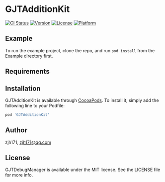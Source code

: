 # GJTAdditionKit

[![CI Status](https://img.shields.io/travis/zjh171/GJTAdditionKit.svg?style=flat)](https://travis-ci.org/zjh171/GJTAdditionKit)
[![Version](https://img.shields.io/cocoapods/v/GJTAdditionKit.svg?style=flat)](https://cocoapods.org/pods/GJTAdditionKit)
[![License](https://img.shields.io/cocoapods/l/GJTAdditionKit.svg?style=flat)](https://cocoapods.org/pods/GJTAdditionKit)
[![Platform](https://img.shields.io/cocoapods/p/GJTAdditionKit.svg?style=flat)](https://cocoapods.org/pods/GJTAdditionKit)

## Example

To run the example project, clone the repo, and run `pod install` from the Example directory first.

## Requirements

## Installation

GJTAdditionKit is available through [CocoaPods](https://cocoapods.org). To install
it, simply add the following line to your Podfile:

```ruby
pod 'GJTAdditionKit'
```

## Author

zjh171, zjh171@qq.com

## License

GJTDebugManager is available under the MIT license. See the LICENSE file for more info.
